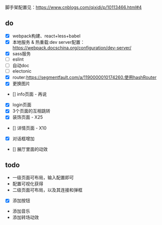 脚手架配置见：https://www.cnblogs.com/qixidi/p/10113466.html#4

## do
- [x] webpack构建、react+less+babel
- [x] 本地服务 & 热重载:dev server配置：https://webpack.docschina.org/configuration/dev-server/
- [x] sass服务
- [ ] eslint
- [ ] 自动doc
- [ ] electonic
- [x] router:https://segmentfault.com/a/1190000010174260.使用hashRouter
- [x] 更换图片
- [] info页面 - 再说
- [x] login页面
- [x] 3个页面的互相跳转
- [x] 装饰页面 - X25
- [] 详情页面 - X10
- [x] 对话框增加
- [] 展厅里面的动效

## todo
- 一级页面可布局，输入配置即可
- 配置可视化获得
- 二级页面可布局，以及其连接和弹框

- [x] 添加按钮
- 添加音乐
- 添加转场动效